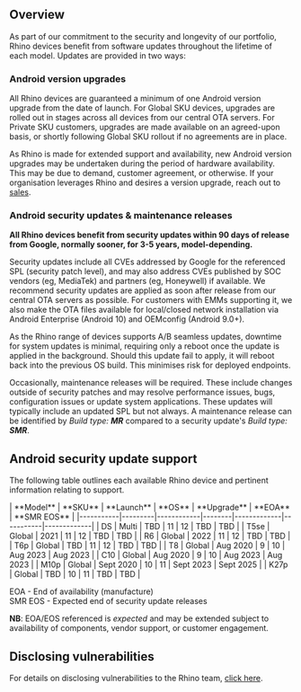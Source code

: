 ## Overview

As part of our commitment to the security and longevity of our portfolio, Rhino devices benefit from software updates throughout the lifetime of each model. Updates are provided in two ways:

### Android version upgrades

All Rhino devices are guaranteed a minimum of one Android version upgrade from the date of launch. For Global SKU devices, upgrades are rolled out in stages across all devices from our central OTA servers. For Private SKU customers, upgrades are made available on an agreed-upon basis, or shortly following Global SKU rollout if no agreements are in place.

As Rhino is made for extended support and availability, new Android version upgrades may be undertaken during the period of hardware availability. This may be due to demand, customer agreement, or otherwise. If your organisation leverages Rhino and desires a version upgrade, reach out to [sales](mailto:sales@socialmobile.com).

### Android security updates & maintenance releases

**All Rhino devices benefit from security updates within 90 days of release from Google, normally sooner, for 3-5 years, model-depending.**

Security updates include all CVEs addressed by Google for the referenced SPL (security patch level), and may also address CVEs published by SOC vendors (eg, MediaTek) and partners (eg, Honeywell) if available. We recommend security updates are applied as soon after release from our central OTA servers as possible. For customers with EMMs supporting it, we also make the OTA files available for local/closed network installation via Android Enterprise (Android 10) and OEMconfig (Android 9.0+).

As the Rhino range of devices supports A/B seamless updates, downtime for system updates is minimal, requiring only a reboot once the update is applied in the background. Should this update fail to apply, it will reboot back into the previous OS build. This minimises risk for deployed endpoints.

Occasionally, maintenance releases will be required. These include changes outside of security patches and may resolve performance issues, bugs, configuration issues or update system applications. These updates will typically include an updated SPL but not always. A maintenance release can be identified by _Build type: **MR**_ compared to a security update's _Build type: **SMR**_.

## Android security update support

The following table outlines each available Rhino device and pertinent information relating to support.
<div id="support_table" markdown="1">
| **Model** | **SKU** | **Launch** | **OS** | **Upgrade** | **EOA**   | **SMR EOS** |
|-----------|---------|------------|--------|-------------|-----------|-------------|
| DS        | Multi   | TBD        | 11     | 12          | TBD       | TBD         |
| T5se      | Global  | 2021       | 11     | 12          | TBD       | TBD         |
| R6        | Global  | 2022       | 11     | 12          | TBD       | TBD         |
| T6p       | Global  | TBD        | 11     | 12          | TBD       | TBD         |
| T8        | Global  | Aug 2020   | 9      | 10          | Aug 2023  | Aug 2023    |
| C10       | Global  | Aug 2020   | 9      | 10          | Aug 2023  | Aug 2023    |
| M10p      | Global  | Sept 2020  | 10     | 11          | Sept 2023 | Sept 2025   |
| K27p      | Global  | TBD        | 10     | 11          | TBD       | TBD         |

EOA - End of availability (manufacture)  
SMR EOS - Expected end of security update releases  

**NB**: EOA/EOS referenced is _expected_ and may be extended subject to availability of components, vendor support, or customer engagement.  
</div>

## Disclosing vulnerabilities

For details on disclosing vulnerabilities to the Rhino team, [click here](/security/vulnerability-disclosure).
